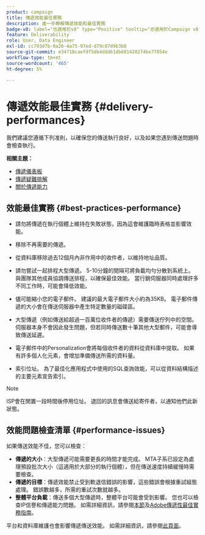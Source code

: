 ```yaml
---
product: campaign
title: 傳遞效能最佳實務
description: 進一步瞭解傳遞效能和最佳實務
badge-v8: label="也適用於v8" type="Positive" tooltip="亦適用於Campaign v8"
feature: Deliverability
role: User, Data Engineer
exl-id: cc793d7b-0a26-4a75-97ed-d79c87d9b3b8
source-git-commit: e34718caefdf5db4ddd61db601420274be77054e
workflow-type: tm+mt
source-wordcount: '465'
ht-degree: 5%

---
```


# 傳遞效能最佳實務 {#delivery-performances}

我們建議您遵循下列准則，以確保您的傳送執行良好，以及如果您遇到傳送問題時會檢查執行。

**相關主題：**

* [傳遞儀表板](delivery-dashboard.md)
* [傳遞疑難排解](delivery-troubleshooting.md)
* [關於傳遞能力](about-deliverability.md)

## 效能最佳實務 {#best-practices-performance}

* 請勿將傳遞在執行個體上維持在失敗狀態，因為這會維護臨時表格並影響效能。

* 移除不再需要的傳遞。

* 從資料庫移除過去12個月內非作用中的收件者，以維持地址品質。

* 請勿嘗試一起排程大型傳遞。 5-10分鐘的間隔可將負載均勻分散到系統上。 與團隊其他成員協調傳送排程，以確保最佳效能。 當行銷伺服器同時處理許多不同工作時，可能會降低效能。

* 儘可能縮小您的電子郵件。 建議的最大電子郵件大小約為35KB。 電子郵件傳遞的大小會在傳送伺服器中產生特定數量的磁碟區。

* 大型傳遞（例如傳送給超過一百萬位收件者的傳遞）需要傳送佇列中的空間。 伺服器本身不會因此發生問題，但若同時傳送數十筆其他大型郵件，可能會導致傳送延遲。

* 電子郵件中的Personalization會將每個收件者的資料從資料庫中提取。 如果有許多個人化元素，會增加準備傳送所需的資料量。

* 索引位址。 為了最佳化應用程式中使用的SQL查詢效能，可以從資料結構描述的主要元素宣告索引。

>[!NOTE]
>
>ISP會在閒置一段時間後停用位址。 退回的訊息會傳送給寄件者，以通知他們此新狀態。

## 效能問題檢查清單 {#performance-issues}

如果傳送效能不佳，您可以檢查：

* **傳遞的大小**：大型傳遞可能需要更長的時間才能完成。 MTA子系已設定為處理預設批次大小（這適用於大部分的執行個體），但在傳送速度持續緩慢時需要檢查。
* **傳遞的目標**：傳遞效能禁止受到軟退信錯誤的影響，這些錯誤會根據重試組態處理。 錯誤數越多，所需的重試次數就越多。
* **整體平台負載**：傳送多個大型傳遞時，整體平台可能會受到影響。 您也可以檢查IP信譽和傳遞能力問題。 如需詳細資訊，請參閱[本節](about-deliverability.md)及[Adobe傳遞性最佳實務指南](https://experienceleague.adobe.com/docs/deliverability-learn/deliverability-best-practice-guide/introduction.html?lang=zh-Hant)。

平台和資料庫維護也會影響傳遞傳送效能。 如需詳細資訊，請參閱[此頁面](../../production/using/database-performances.md)。
